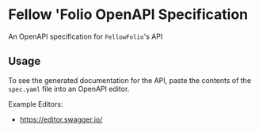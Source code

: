 # Fellow 'Folio OpenAPI Specification

An OpenAPI specification for `FellowFolio`'s API

## Usage

To see the generated documentation for the API, paste the contents of the `spec.yaml` file into an OpenAPI editor.

Example Editors:

- https://editor.swagger.io/
